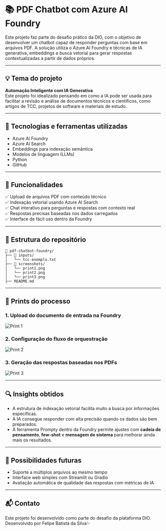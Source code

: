 
# 📚 PDF Chatbot com Azure AI Foundry

Este projeto faz parte do desafio prático da DIO, com o objetivo de desenvolver um chatbot capaz de responder perguntas com base em arquivos PDF. A solução utiliza o Azure AI Foundry e técnicas de IA generativa, embeddings e busca vetorial para gerar respostas contextualizadas a partir de dados próprios.

---

## 💡 Tema do projeto

**Automação Inteligente com IA Generativa**  
Este projeto foi idealizado pensando em como a IA pode ser usada para facilitar a revisão e análise de documentos técnicos e científicos, como artigos de TCC, projetos de software e materiais de estudo.

---

## 🧰 Tecnologias e ferramentas utilizadas

- Azure AI Foundry
- Azure AI Search
- Embeddings para indexação semântica
- Modelos de linguagem (LLMs)
- Python
- GitHub

---

## 🚀 Funcionalidades

✅ Upload de arquivos PDF com conteúdo técnico  
✅ Indexação vetorial usando Azure AI Search  
✅ Chat interativo para perguntas e respostas com contexto real  
✅ Respostas precisas baseadas nos dados carregados  
✅ Interface de fácil uso dentro da Foundry

---

## 📂 Estrutura do repositório

```
📁 pdf-chatbot-foundry/
├── 📁 inputs/
│   └── tcc-exemplo.txt
├── 📸 screenshots/
│   └── print1.png
│   └── print2.png
│   └── print3.png
├── README.md
```

---

## 📎 Prints do processo

### 1. Upload do documento de entrada na Foundry
![Print 1](screenshots/print1.png)

### 2. Configuração do fluxo de orquestração
![Print 2](screenshots/print2.png)

### 3. Geração das respostas baseadas nos PDFs
![Print 3](screenshots/print3.png)

---

## 🔍 Insights obtidos

- A estrutura de indexação vetorial facilita muito a busca por informações específicas.
- A IA consegue responder com alta precisão quando os dados são bem preparados.
- A ferramenta Prompty dentro da Foundry permite ajustes com **cadeia de pensamento**, **few-shot** e **mensagem de sistema** para melhorar ainda mais os resultados.

---

## 💭 Possibilidades futuras

- Suporte a múltiplos arquivos ao mesmo tempo  
- Interface web simples com Streamlit ou Gradio  
- Avaliação automática de qualidade das respostas com métricas de IA

---

## 📬 Contato

Este projeto foi desenvolvido como parte do desafio da plataforma DIO.  
Desenvolvido por Felipe Batista da Silva✨

